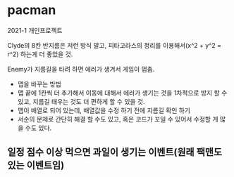 # pacman
2021-1 개인프로젝트

Clyde의 8칸 반지름은 저런 방식 말고, 피타고라스의 정리를 이용해서(x^2 + y^2 = r^2) 하는게 더 좋았을 것.

Enemy가 지름길을 타려 하면 에러가 생겨서 게임이 멈춤.
 - 맵을 바꾸는 방법
  - 맵 끝에 1칸씩 더 추가해서 이동에 대해서 에러가 생기는 것을 1차적으로 방지 할 수 있고, 지름길 태우는 것도 더 편하게 할 수 있을 것.
 - 맵이 배열로 되어 있는데, 배열값을 수정 하기 전에 지름길 확인 하기
  - 서순의 문제로 간단히 해결 할 수도 있고, 혹은 코드가 꼬일 수 있어서 수정할 게 많을 수도 있다.


일정 점수 이상 먹으면 과일이 생기는 이벤트(원래 팩맨도 있는 이벤트임)
  - 
